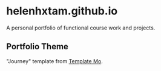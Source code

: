 # helenhxtam.github.io

A personal portfolio of functional course work and projects.

## Portfolio Theme

"Journey" template from <a href="http://www.templatemo.com/tm-511-journey">Template Mo</a>.
